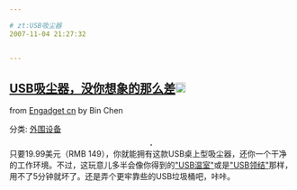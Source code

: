 ```yaml
---

# zt:USB吸尘器
2007-11-04 21:27:32


---
```



<h2 class="entry-title"><a target=_blank class="entry-title-link" target="_blank" href="http://cn.engadget.com/2007/11/04/tiny-usb-powered-desk-vacuum-totally-doesnt-suck/">USB吸尘器，没你想象的那么差<img src="http://www.google.com/reader/ui/2412528845-go-to.gif" class="entry-title-go-to" alt="" height="18" width="18"></a></h2><div class="entry-author"><span class="entry-source-title-parent">from <a target=_blank href="http://www.google.com/reader/view/feed/http%3A%2F%2Fcn.engadget.com%2Frss.xml" class="entry-source-title" target="_blank">Engadget cn</a></span> by <span class="entry-author-name">Bin Chen</span></div><p>分类: <a target=_blank target="_blank" href="http://cn.engadget.com/category/peripherals/" rel="tag">外围设备</a></p>
<div align="center"><a target=_blank target="_blank" href="http://www.whateverworks.com/itemdy00.asp?c=&amp;T1=K7046&amp;GEN1=New+This+Season&amp;SKW=+KC075&amp;PageNo=1#zoom"><img alt="" src="http://www.blogsmithmedia.com/www.engadget.com/media/2007/11/usb-vacuum-desk-cleaner.jpg" border="1" hspace="4" vspace="4"></a><br />
<div align="left"> </div></div>只要19.99美元（RMB 149），你就能拥有这款USB桌上型吸尘器，还你一个干净的工作环境。不过，这玩意儿多半会像你得到的<a target=_blank target="_blank" href="http://www.engadget.com/2007/09/14/the-usb-greenhouse-makes-al-gore-cry/">"USB温室"</a>或是<a target=_blank target="_blank" href="http://www.engadget.com/2007/08/10/usb-necktie-with-built-in-fan-keeps-you-cool-single/">"USB领结"</a>那样，用不了5分钟就坏了。还是弄个更牢靠些的USB垃圾桶吧，咔咔。